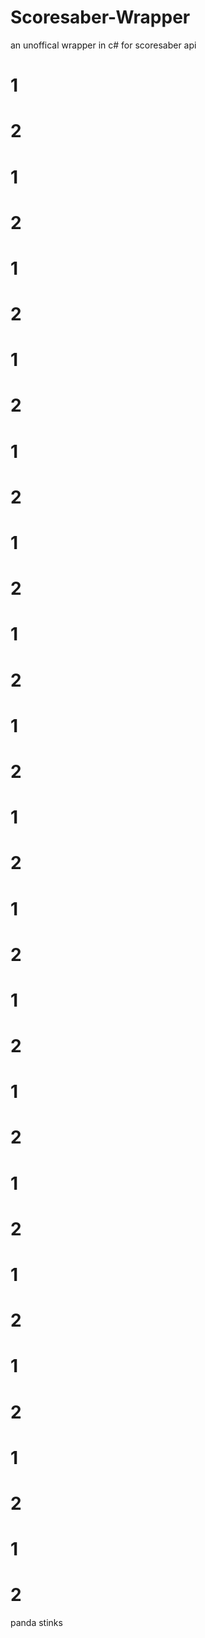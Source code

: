 # Scoresaber-Wrapper
an unoffical wrapper in c# for scoresaber api

# 1

# 2
# 1

# 2
# 1

# 2
# 1

# 2
# 1

# 2
# 1

# 2
# 1

# 2
# 1

# 2
# 1

# 2
# 1

# 2
# 1

# 2
# 1

# 2
# 1

# 2
# 1

# 2
# 1

# 2
# 1

# 2
# 1

# 2
panda stinks
